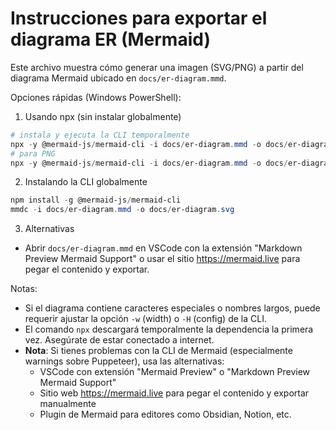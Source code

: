 # Instrucciones para exportar el diagrama ER (Mermaid)

Este archivo muestra cómo generar una imagen (SVG/PNG) a partir del diagrama Mermaid ubicado en `docs/er-diagram.mmd`.

Opciones rápidas (Windows PowerShell):

1) Usando npx (sin instalar globalmente)

```powershell
# instala y ejecuta la CLI temporalmente
npx -y @mermaid-js/mermaid-cli -i docs/er-diagram.mmd -o docs/er-diagram.svg
# para PNG
npx -y @mermaid-js/mermaid-cli -i docs/er-diagram.mmd -o docs/er-diagram.png
```

2) Instalando la CLI globalmente

```powershell
npm install -g @mermaid-js/mermaid-cli
mmdc -i docs/er-diagram.mmd -o docs/er-diagram.svg
```

3) Alternativas
- Abrir `docs/er-diagram.mmd` en VSCode con la extensión "Markdown Preview Mermaid Support" o usar el sitio https://mermaid.live para pegar el contenido y exportar.

Notas:
- Si el diagrama contiene caracteres especiales o nombres largos, puede requerir ajustar la opción `-w` (width) o `-H` (config) de la CLI.
- El comando `npx` descargará temporalmente la dependencia la primera vez. Asegúrate de estar conectado a internet.
- **Nota**: Si tienes problemas con la CLI de Mermaid (especialmente warnings sobre Puppeteer), usa las alternativas:
  - VSCode con extensión "Mermaid Preview" o "Markdown Preview Mermaid Support"
  - Sitio web https://mermaid.live para pegar el contenido y exportar manualmente
  - Plugin de Mermaid para editores como Obsidian, Notion, etc.
